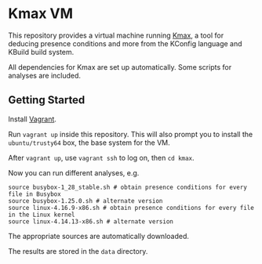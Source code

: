 # Kmax VM

This repository provides a virtual machine running
[Kmax](https://github.com/paulgazz/kmax), a tool for deducing presence
conditions and more from the KConfig language and KBuild build system.

All dependencies for Kmax are set up automatically. Some scripts for analyses
are included.

## Getting Started

Install [Vagrant](https://www.vagrantup.com/).

Run `vagrant up` inside this repository. This will also prompt you to install the
`ubuntu/trusty64` box, the base system for the VM.

After `vagrant up`, use `vagrant ssh` to log on, then `cd kmax`.

Now you can run different analyses, e.g.

```
source busybox-1_28_stable.sh # obtain presence conditions for every file in Busybox
source busybox-1.25.0.sh # alternate version
source linux-4.16.9-x86.sh # obtain presence conditions for every file in the Linux kernel
source linux-4.14.13-x86.sh # alternate version
```

The appropriate sources are automatically downloaded.

The results are stored in the `data` directory.